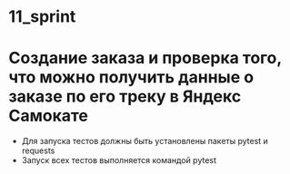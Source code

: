 # 11_sprint
# Создание заказа и проверка того, что можно получить данные о заказе по его треку в Яндекс Самокате
- Для запуска тестов должны быть установлены пакеты pytest и requests
- Запуск всех тестов выполняется командой pytest

